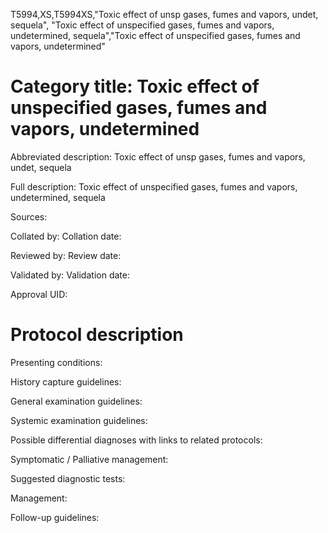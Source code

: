 T5994,XS,T5994XS,"Toxic effect of unsp gases, fumes and vapors, undet, sequela", "Toxic effect of unspecified gases, fumes and vapors, undetermined, sequela","Toxic effect of unspecified gases, fumes and vapors, undetermined"
# Category title: Toxic effect of unspecified gases, fumes and vapors, undetermined

Abbreviated description: Toxic effect of unsp gases, fumes and vapors, undet, sequela

Full description: Toxic effect of unspecified gases, fumes and vapors, undetermined, sequela

Sources:

Collated by:
Collation date:

Reviewed by:
Review date:

Validated by:
Validation date:

Approval UID:

# Protocol description

Presenting conditions:

History capture guidelines:

General examination guidelines:

Systemic examination guidelines:

Possible differential diagnoses with links to related protocols:

Symptomatic / Palliative management:

Suggested diagnostic tests:

Management:

Follow-up guidelines:
